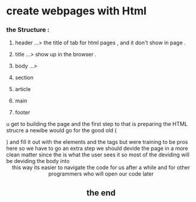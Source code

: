 # create webpages with Html 

### the Structure :
1. header ...> the title of tab for html pages , and it don't show in page .
2. title ...> show up in the browser .

3. body ...> 
4. section 
5. article 
6. main 
7. footer 

u get to building the page and the first step to that is preparing the HTML strucre 
a newibe would go for the good old (<head> <body> <footer>) and fill it out with the elements and the tags
but were training to be pros here so we have to go an extra step
we should devide the page in a more clean matter 
since the <body> is what the user sees it so most of the deviding will be deviding the body into <header> <main> <footer> 
this way its easier to navigate the code for us after a while and for other programmers who will open our code later

## the end 

